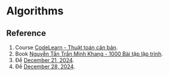 # Algorithms

## Reference

1. Course [CodeLearn - Thuật toán căn bản](https://codelearn.io/learning/thuat-toan-can-ban).
2. Book [Nguyễn Tấn Trần Minh Khang - 1000 Bài tập lập trình](high_school/books/Nguyen_Tan_Tran_Minh_Khang_1000_bai_tap_lap_trinh.pdf).
3. Đề [December 21, 2024](high_school/books/DieuChinh_28_De_HSG_Huyen_TinTHCS.pdf).
4. Đề [December 28, 2024](high_school/books/De_2024_12_28.pdf).
